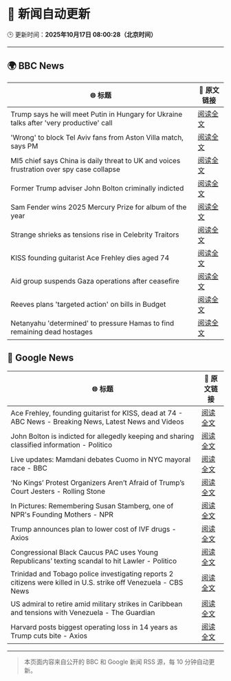 # 🧠 新闻自动更新

🕒 更新时间：**2025年10月17日 08:00:28（北京时间）**

---

## 🌍 BBC News

| 🌐 标题 | 🔗 原文链接 |
|--------|-------------|
| Trump says he will meet Putin in Hungary for Ukraine talks after 'very productive' call | [阅读全文](https://www.bbc.com/news/articles/crmxz37nv3zo?at_medium=RSS&at_campaign=rss) |
| 'Wrong' to block Tel Aviv fans from Aston Villa match, says PM | [阅读全文](https://www.bbc.com/news/articles/c205gnz5p8xo?at_medium=RSS&at_campaign=rss) |
| MI5 chief says China is daily threat to UK and voices frustration over spy case collapse | [阅读全文](https://www.bbc.com/news/articles/c0ex172rxwzo?at_medium=RSS&at_campaign=rss) |
| Former Trump adviser John Bolton criminally indicted | [阅读全文](https://www.bbc.com/news/articles/cgql2qzkz5zo?at_medium=RSS&at_campaign=rss) |
| Sam Fender wins 2025 Mercury Prize for album of the year | [阅读全文](https://www.bbc.com/news/articles/cp3dnjd9g4go?at_medium=RSS&at_campaign=rss) |
| Strange shrieks as tensions rise in Celebrity Traitors | [阅读全文](https://www.bbc.com/news/articles/cjr04nwnq57o?at_medium=RSS&at_campaign=rss) |
| KISS founding guitarist Ace Frehley dies aged 74 | [阅读全文](https://www.bbc.com/news/articles/cj41vwgv47no?at_medium=RSS&at_campaign=rss) |
| Aid group suspends Gaza operations after ceasefire | [阅读全文](https://www.bbc.com/news/articles/cgjd783ywn3o?at_medium=RSS&at_campaign=rss) |
| Reeves plans 'targeted action' on bills in Budget | [阅读全文](https://www.bbc.com/news/articles/c8eykkgdze5o?at_medium=RSS&at_campaign=rss) |
| Netanyahu 'determined' to pressure Hamas to find remaining dead hostages | [阅读全文](https://www.bbc.com/news/articles/c4gkm0243wzo?at_medium=RSS&at_campaign=rss) |

## 📰 Google News

| 🌐 标题 | 🔗 原文链接 |
|--------|-------------|
| Ace Frehley, founding guitarist for KISS, dead at 74 - ABC News - Breaking News, Latest News and Videos | [阅读全文](https://news.google.com/rss/articles/CBMingFBVV95cUxPRGk3T21OQTdHQXRVRjlCS2E2YmVnWGxlVVd4U0VaWnE0QmRJUWl4QWxpeXItblRRT0NpY3FsTkVSZE8wMnA0bFJCNTdBOVVmeHZnN1pVYUcxSk1CelkwbGVMYkYzcldsNjZKWlFEUDI1akFCZHFhQi1kVUFGemQ4TC1mYmhKelppY0FVVFNpelkwYnpWbzFvMmpiZTk5UdIBowFBVV95cUxOOEZrV0VOMG1pRmdNcWdGdzBIOGljVmlUQlFXZWFseEYwUzA4Y2dHSjlOVlZYX2JZYjhwNmpnVXlNcXJwMDN1V0VURnJkTTZFTHkwelJFR1FDZEFGOGc4RS1wNVRuZWROcnJydTNtc0xMRlJ0RXVlSkEteGYzZERYRVhBaHZOUGhZN3pYd2RoVzNsRlgtbk1HNnBWSlA5TjQ3SmFZ?oc=5) |
| John Bolton is indicted for allegedly keeping and sharing classified information - Politico | [阅读全文](https://news.google.com/rss/articles/CBMirAFBVV95cUxOM1czQmY2UUpVVEM3Tk9DUXp3blhJZWJrT214MFFfTTNwS0drVmtoVVA4TnFBQzQ2djUtQWlkeU42VmtwWjBjRFROWnFjQWJQNEJ5Mm5JVnd2RmdhUWs4OVZmRHdDMkRKZzh4VkM3TU5Ibm52SzNBdklkS0IzWjJZT0JuWFhFT1Q3Q2RkaGtlbktza3JDRGd2dWNEazNaLW5Bc3poN3pCa0libjdK?oc=5) |
| Live updates: Mamdani debates Cuomo in NYC mayoral race - BBC | [阅读全文](https://news.google.com/rss/articles/CBMiVEFVX3lxTFBKRGd6RTdOaGhjQkhLcTh1SDV3Q1JZdFh2MG0yb1Q2cTZtb3U5Tms5blhrTlNGbUxZaURiTzNfbDZCUnN4cms2bHozQUtBbjl5TUc5UQ?oc=5) |
| ‘No Kings’ Protest Organizers Aren’t Afraid of Trump’s Court Jesters - Rolling Stone | [阅读全文](https://news.google.com/rss/articles/CBMiqAFBVV95cUxQeUtnNzV3YnpLTWlnbC12SExWbHZsdHNWR01qd2dkRXh4VEswNVk5V243emY3MjVsWDkzNHNNUExZcXhCUk42OV9VWTAySUZyRnFuOEtMdjdyMC00Y3Y3Q0Y5QkhBUzRiUEhQbC1Md3ZOMDAxS1dqMG9WdTBuMWRlQWMxRVh5WUxGeVhwTk9mV3FWaWZ2NUw0Q1hzRUhLa2RfZE1jWkptN3Q?oc=5) |
| In Pictures: Remembering Susan Stamberg, one of NPR's Founding Mothers - NPR | [阅读全文](https://news.google.com/rss/articles/CBMi0AFBVV95cUxQZFpqY3luYzRzMDJyTnh4NUxMd2hLU0ZKTVpCN1NqLXVwZnEyNFNNMmd5eXFKb3V1X3F2N0paTmxPYWhrMEozMWs2NUpiNkJ5TmY4WGtsS3o0V3k5b1p3Q0ZxSVhaeVJzYi1wZVpRRWdILW43RjdFck40U2Q3M2x6eHVXdTBHSlVyeWNsaGdZYjczQXBNMTRTd1V0a0RsODZVelItVS1pVWlJenNLdWdmSGdReDlkekluejlCTjI4MHhTblV4V2xvMEdyWW4wRG9U?oc=5) |
| Trump announces plan to lower cost of IVF drugs - Axios | [阅读全文](https://news.google.com/rss/articles/CBMibkFVX3lxTE9mT2RaNlpuckpTSGJJdVJRRW00VzFTMHotT25MRFV3QVM5YmhmWlZtNkFSQVJHaVpydzJGbmo4anpEZFA0WEE3clNHMFBScEJJSXoyQlZEeXVfWG1oc1Vha2FNUmh6LTFjVGhQSFF3?oc=5) |
| Congressional Black Caucus PAC uses Young Republicans’ texting scandal to hit Lawler - Politico | [阅读全文](https://news.google.com/rss/articles/CBMioAFBVV95cUxOcFVaMHZzUHBWdnhHeFdtdDdlZElnNFIxY2kyc0ZjSW9sTEh6TVFvT2FfWHlrcDU1MklyRVA1M180SmEyUlFibzVvM1Jnc3FmRGp3RkZkUTFwX2VKVXRqRmhrSTRZSndKbnlsRXdhQWpXbi01T0gxZGtpa1hvWmo3TWJ0QmloSEs1RjBoYWladFlLckx3MzVNcEE4UUE5RGZQ?oc=5) |
| Trinidad and Tobago police investigating reports 2 citizens were killed in U.S. strike off Venezuela - CBS News | [阅读全文](https://news.google.com/rss/articles/CBMirAFBVV95cUxPcnE1YVpDQ2lpdF9Ydm9uc1VjejBURVNUT2k3Mk91WDJBRmNJWVl5OHZnM1RZZVFIOTRwQXFmUGNTSFRsdGhxUHVHaGMxWkNzVk5KV0hUc2MycE1ZS2VVa2UtVWRFbHp3NTlZVURWTGJCeE00RVhEQVhlSEtSYm81RlRsMGxETUJMVzhlQkJnUTFQLV9kR3lNWTJieDlVS29ZejdVVTlEbmlKcWh20gGyAUFVX3lxTE5OdGtNQ050N0NpYVVXQS10VUg2MXh2bVE5Y09Feng3N3MwZloxd3JobnE5b1NmajEtQ3lONmRTd2dsWUFIaUdXcDRZT3NWcXdfVmZJR0pka2x1YnR2TjJZWXBkNkVwbUNITVI5UF80SmxTS1BVa1A4YzhjcVZtNlpyTkY3OFV6V0pCZEk2Uk1ZaktyNWhRdmJGWFZybFZMRC1ZN3pDUmRJb0ZwNUxtNmVPX3c?oc=5) |
| US admiral to retire amid military strikes in Caribbean and tensions with Venezuela - The Guardian | [阅读全文](https://news.google.com/rss/articles/CBMikgFBVV95cUxNR0g5V2dSWThWTkZGaXk0OEJoaDBvdFNUeHp1SkRkdVhrbFo4R3BpNzJiWkV0eUpOVERkVmMza3Q3NlNUenl6dVlicGx1NmhIME8tcWM3aVBpejZ0NzlleGhoSnZKQnFvTlkzOWoySU9rQmlEdjVTckFLWE1vaG5UVjdOTi02Y19OMWx6NjVVWG1mQQ?oc=5) |
| Harvard posts biggest operating loss in 14 years as Trump cuts bite - Axios | [阅读全文](https://news.google.com/rss/articles/CBMieEFVX3lxTE1pOVlmTDBlT2pPcVU2Tkl1SVdtcXhINEVaamkxbk12T1pobGxBLWg1MHUtcEl4UEtVbl9qeGJUTEV4aFZ6cXp6U0g4bHowZWVoR0FhbjFZeHlXVDBnZHJOMG1ENEhoLXpfd0dfM1NoUDFIbTRwM0hMaA?oc=5) |

---
> 本页面内容来自公开的 BBC 和 Google 新闻 RSS 源，每 10 分钟自动更新。